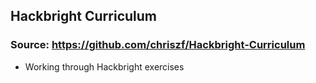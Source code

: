 ## Hackbright Curriculum
### Source: https://github.com/chriszf/Hackbright-Curriculum

- Working through Hackbright exercises

